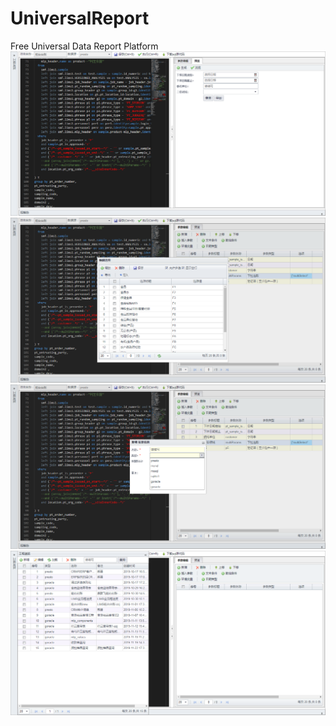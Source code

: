 # UniversalReport
Free Universal Data Report Platform
![screenshot](https://github.com/zhangxx2015/UniversalReport/blob/master/screenshot/code_.png?raw=true)
![screenshot](https://github.com/zhangxx2015/UniversalReport/blob/master/screenshot/desgin.png?raw=true)
![screenshot](https://github.com/zhangxx2015/UniversalReport/blob/master/screenshot/new.png?raw=true)
![screenshot](https://github.com/zhangxx2015/UniversalReport/blob/master/screenshot/reportx_.png?raw=true)
